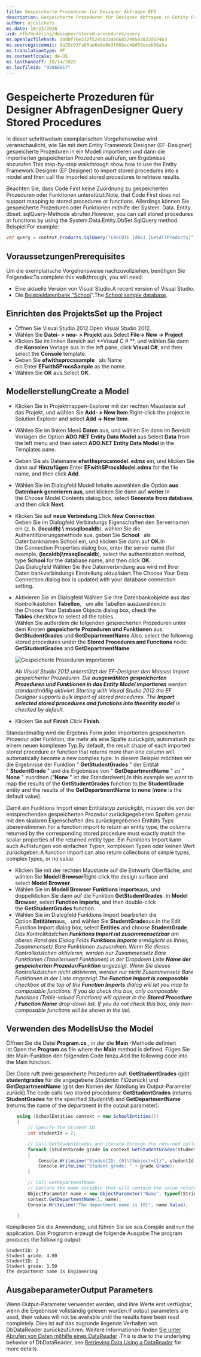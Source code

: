 ```yaml
---
title: Gespeicherte Prozeduren für Designer Abfragen EF6
description: Gespeicherte Prozeduren für Designer Abfragen in Entity Framework 6
author: ajcvickers
ms.date: 10/23/2016
uid: ef6/modeling/designer/stored-procedures/query
ms.openlocfilehash: d88bf70e232f5245023ab6683290503822d07463
ms.sourcegitcommit: 0a25c03fa65ae6e0e0e3f66bac48d59eceb96a5a
ms.translationtype: MT
ms.contentlocale: de-DE
ms.lasthandoff: 10/14/2020
ms.locfileid: "92066017"
---
```

# <a name="designer-query-stored-procedures"></a><span data-ttu-id="368af-103">Gespeicherte Prozeduren für Designer Abfragen</span><span class="sxs-lookup"><span data-stu-id="368af-103">Designer Query Stored Procedures</span></span>
<span data-ttu-id="368af-104">In dieser schrittweisen exemplarischen Vorgehensweise wird veranschaulicht, wie Sie mit dem Entity Framework Designer (EF-Designer) gespeicherte Prozeduren in ein Modell importieren und dann die importierten gespeicherten Prozeduren aufrufen, um Ergebnisse abzurufen.</span><span class="sxs-lookup"><span data-stu-id="368af-104">This step-by-step walkthrough show how to use the Entity Framework Designer (EF Designer) to import stored procedures into a model and then call the imported stored procedures to retrieve results.</span></span> 

<span data-ttu-id="368af-105">Beachten Sie, dass Code First keine Zuordnung zu gespeicherten Prozeduren oder Funktionen unterstützt.</span><span class="sxs-lookup"><span data-stu-id="368af-105">Note, that Code First does not support mapping to stored procedures or functions.</span></span> <span data-ttu-id="368af-106">Allerdings können Sie gespeicherte Prozeduren oder Funktionen mithilfe der System. Data. Entity. dbset. sqlQuery-Methode abrufen.</span><span class="sxs-lookup"><span data-stu-id="368af-106">However, you can call stored procedures or functions by using the System.Data.Entity.DbSet.SqlQuery method.</span></span> <span data-ttu-id="368af-107">Beispiel:</span><span class="sxs-lookup"><span data-stu-id="368af-107">For example:</span></span>
``` csharp
var query = context.Products.SqlQuery("EXECUTE [dbo].[GetAllProducts]")`;
```

## <a name="prerequisites"></a><span data-ttu-id="368af-108">Voraussetzungen</span><span class="sxs-lookup"><span data-stu-id="368af-108">Prerequisites</span></span>

<span data-ttu-id="368af-109">Um die exemplarische Vorgehensweise nachzuvollziehen, benötigen Sie Folgendes:</span><span class="sxs-lookup"><span data-stu-id="368af-109">To complete this walkthrough, you will need:</span></span>

- <span data-ttu-id="368af-110">Eine aktuelle Version von Visual Studio.</span><span class="sxs-lookup"><span data-stu-id="368af-110">A recent version of Visual Studio.</span></span>
- <span data-ttu-id="368af-111">Die [Beispieldatenbank "School](xref:ef6/resources/school-database)".</span><span class="sxs-lookup"><span data-stu-id="368af-111">The [School sample database](xref:ef6/resources/school-database).</span></span>

## <a name="set-up-the-project"></a><span data-ttu-id="368af-112">Einrichten des Projekts</span><span class="sxs-lookup"><span data-stu-id="368af-112">Set up the Project</span></span>

-   <span data-ttu-id="368af-113">Öffnen Sie Visual Studio 2012.</span><span class="sxs-lookup"><span data-stu-id="368af-113">Open Visual Studio 2012.</span></span>
-   <span data-ttu-id="368af-114">Wählen Sie **Datei- &gt; neu- &gt; Projekt** aus.</span><span class="sxs-lookup"><span data-stu-id="368af-114">Select **File-&gt; New -&gt; Project**</span></span>
-   <span data-ttu-id="368af-115">Klicken Sie im linken Bereich auf \*\*Visual C \# \*\*, und wählen Sie dann die **Konsolen** Vorlage aus.</span><span class="sxs-lookup"><span data-stu-id="368af-115">In the left pane, click **Visual C\#**, and then select the **Console** template.</span></span>
-   <span data-ttu-id="368af-116">Geben Sie **efwithsprocssample**   als Name ein.</span><span class="sxs-lookup"><span data-stu-id="368af-116">Enter **EFwithSProcsSample** as the name.</span></span>
-   <span data-ttu-id="368af-117">Wählen Sie **OK** aus.</span><span class="sxs-lookup"><span data-stu-id="368af-117">Select **OK**.</span></span>

## <a name="create-a-model"></a><span data-ttu-id="368af-118">Modellerstellung</span><span class="sxs-lookup"><span data-stu-id="368af-118">Create a Model</span></span>

-   <span data-ttu-id="368af-119">Klicken Sie in Projektmappen-Explorer mit der rechten Maustaste auf das Projekt, und wählen Sie **Add- &gt; New Item**.</span><span class="sxs-lookup"><span data-stu-id="368af-119">Right-click the project in Solution Explorer and select **Add -&gt; New Item**.</span></span>
-   <span data-ttu-id="368af-120">Wählen Sie im linken Menü **Daten** aus, und wählen Sie dann im Bereich Vorlagen die Option **ADO.NET Entity Data Model** aus.</span><span class="sxs-lookup"><span data-stu-id="368af-120">Select **Data** from the left menu and then select **ADO.NET Entity Data Model** in the Templates pane.</span></span>
-   <span data-ttu-id="368af-121">Geben Sie als Dateiname **efwithsprocsmodel. edmx** ein, und klicken Sie dann auf **Hinzufügen**.</span><span class="sxs-lookup"><span data-stu-id="368af-121">Enter **EFwithSProcsModel.edmx** for the file name, and then click **Add**.</span></span>
-   <span data-ttu-id="368af-122">Wählen Sie im Dialogfeld Modell Inhalte auswählen die Option **aus Datenbank generieren aus**, und klicken Sie dann auf **weiter**.</span><span class="sxs-lookup"><span data-stu-id="368af-122">In the Choose Model Contents dialog box, select **Generate from database**, and then click **Next**.</span></span>
-   <span data-ttu-id="368af-123">Klicken Sie auf **neue Verbindung**.</span><span class="sxs-lookup"><span data-stu-id="368af-123">Click **New Connection**.</span></span>  
    <span data-ttu-id="368af-124">Geben Sie im Dialogfeld Verbindungs Eigenschaften den Servernamen ein (z. b. **(localdb) \\ mssqllocaldb**), wählen Sie die Authentifizierungsmethode aus, geben Sie **School**   als Datenbanknamen School ein, und klicken Sie dann auf **OK**.</span><span class="sxs-lookup"><span data-stu-id="368af-124">In the Connection Properties dialog box, enter the server name (for example, **(localdb)\\mssqllocaldb**), select the authentication method, type **School** for the database name, and then click **OK**.</span></span>  
    <span data-ttu-id="368af-125">Das Dialogfeld Wählen Sie Ihre Datenverbindung aus wird mit Ihrer Daten bankverbindungs Einstellung aktualisiert.</span><span class="sxs-lookup"><span data-stu-id="368af-125">The Choose Your Data Connection dialog box is updated with your database connection setting.</span></span>
-   <span data-ttu-id="368af-126">Aktivieren Sie im Dialogfeld Wählen Sie Ihre Datenbankobjekte aus das Kontrollkästchen **Tabellen**,   um alle Tabellen auszuwählen.</span><span class="sxs-lookup"><span data-stu-id="368af-126">In the Choose Your Database Objects dialog box, check the **Tables** checkbox to select all the tables.</span></span>  
    <span data-ttu-id="368af-127">Wählen Sie außerdem die folgenden gespeicherten Prozeduren unter dem Knoten **gespeicherte Prozeduren und Funktionen** aus: **GetStudentGrades** und **GetDepartmentName**.</span><span class="sxs-lookup"><span data-stu-id="368af-127">Also, select the following stored procedures under the **Stored Procedures and Functions** node: **GetStudentGrades** and **GetDepartmentName**.</span></span> 

    ![Gespeicherte Prozeduren importieren](~/ef6/media/import.jpg)

    <span data-ttu-id="368af-129">*Ab Visual Studio 2012 unterstützt der EF-Designer den Massen Import gespeicherter Prozeduren. Die **ausgewählten gespeicherten Prozeduren und Funktionen in das Entity Model importieren** werden standardmäßig aktiviert.*</span><span class="sxs-lookup"><span data-stu-id="368af-129">*Starting with Visual Studio 2012 the EF Designer supports bulk import of stored procedures. The **Import selected stored procedures and functions into theentity model** is checked by default.*</span></span>
-   <span data-ttu-id="368af-130">Klicken Sie auf **Finish**.</span><span class="sxs-lookup"><span data-stu-id="368af-130">Click **Finish**.</span></span>

<span data-ttu-id="368af-131">Standardmäßig wird die Ergebnis Form jeder importierten gespeicherten Prozedur oder Funktion, die mehr als eine Spalte zurückgibt, automatisch zu einem neuen komplexen Typ.</span><span class="sxs-lookup"><span data-stu-id="368af-131">By default, the result shape of each imported stored procedure or function that returns more than one column will automatically become a new complex type.</span></span> <span data-ttu-id="368af-132">In diesem Beispiel möchten wir die Ergebnisse der Funktion " **GetStudentGrades** " der Entität " **StudentGrade** " und die Ergebnisse von " **GetDepartmentName** " zu " **None** " zuordnen ("**None** " ist der Standardwert).</span><span class="sxs-lookup"><span data-stu-id="368af-132">In this example we want to map the results of the **GetStudentGrades** function to the **StudentGrade** entity and the results of the **GetDepartmentName** to **none** (**none** is the default value).</span></span>

<span data-ttu-id="368af-133">Damit ein Funktions Import einen Entitätstyp zurückgibt, müssen die von der entsprechenden gespeicherten Prozedur zurückgegebenen Spalten genau mit den skalaren Eigenschaften des zurückgegebenen Entitäts Typs übereinstimmen.</span><span class="sxs-lookup"><span data-stu-id="368af-133">For a function import to return an entity type, the columns returned by the corresponding stored procedure must exactly match the scalar properties of the returned entity type.</span></span> <span data-ttu-id="368af-134">Ein Funktions Import kann auch Auflistungen von einfachen Typen, komplexen Typen oder keinen Wert zurückgeben.</span><span class="sxs-lookup"><span data-stu-id="368af-134">A function import can also return collections of simple types, complex types, or no value.</span></span>

-   <span data-ttu-id="368af-135">Klicken Sie mit der rechten Maustaste auf die Entwurfs Oberfläche, und wählen Sie **Modell Browser**</span><span class="sxs-lookup"><span data-stu-id="368af-135">Right-click the design surface and select **Model Browser**.</span></span>
-   <span data-ttu-id="368af-136">Wählen Sie im **Modell Browser** **Funktions Importe**aus, und doppelklicken Sie dann auf die Funktion **GetStudentGrades** .</span><span class="sxs-lookup"><span data-stu-id="368af-136">In **Model Browser**, select **Function Imports**, and then double-click the **GetStudentGrades** function.</span></span>
-   <span data-ttu-id="368af-137">Wählen Sie im Dialogfeld Funktions Import bearbeiten die Option **Entitäten**aus,   und wählen Sie **StudentGrade**aus.</span><span class="sxs-lookup"><span data-stu-id="368af-137">In the Edit Function Import dialog box, select **Entities** and choose **StudentGrade**.</span></span>  
    <span data-ttu-id="368af-138">*Das Kontrollkästchen **Funktions Import ist zusammensetzbar** am oberen Rand des Dialog Felds **Funktions Importe** ermöglicht es Ihnen, Zusammensetz Bare Funktionen zuzuordnen. Wenn Sie dieses Kontrollkästchen aktivieren, werden nur Zusammensetz Bare Funktionen (Tabellenwert Funktionen) in der Dropdown Liste **Name der gespeicherten Prozedur/Funktion** angezeigt. Wenn Sie dieses Kontrollkästchen nicht aktivieren, werden nur nicht Zusammensetz Bare Funktionen in der Liste angezeigt.*</span><span class="sxs-lookup"><span data-stu-id="368af-138">*The **Function Import is composable** checkbox at the top of the **Function Imports** dialog will let you map to composable functions. If you do check this box, only composable functions (Table-valued Functions) will appear in the **Stored Procedure / Function Name** drop-down list. If you do not check this box, only non-composable functions will be shown in the list.*</span></span>

## <a name="use-the-model"></a><span data-ttu-id="368af-139">Verwenden des Modells</span><span class="sxs-lookup"><span data-stu-id="368af-139">Use the Model</span></span>

<span data-ttu-id="368af-140">Öffnen Sie die Datei **Program.cs** , in der die **Main** -Methode definiert ist.</span><span class="sxs-lookup"><span data-stu-id="368af-140">Open the **Program.cs** file where the **Main** method is defined.</span></span> <span data-ttu-id="368af-141">Fügen Sie der Main-Funktion den folgenden Code hinzu.</span><span class="sxs-lookup"><span data-stu-id="368af-141">Add the following code into the Main function.</span></span>

<span data-ttu-id="368af-142">Der Code ruft zwei gespeicherte Prozeduren auf: **GetStudentGrades** (gibt **studentgrades** für die angegebene *Studentin TID*zurück) und **GetDepartmentName** (gibt den Namen der Abteilung im Output-Parameter zurück).</span><span class="sxs-lookup"><span data-stu-id="368af-142">The code calls two stored procedures: **GetStudentGrades** (returns **StudentGrades** for the specified *StudentId*) and **GetDepartmentName** (returns the name of the department in the output parameter).</span></span>  

``` csharp
    using (SchoolEntities context = new SchoolEntities())
    {
        // Specify the Student ID.
        int studentId = 2;

        // Call GetStudentGrades and iterate through the returned collection.
        foreach (StudentGrade grade in context.GetStudentGrades(studentId))
        {
            Console.WriteLine("StudentID: {0}\tSubject={1}", studentId, grade.Subject);
            Console.WriteLine("Student grade: " + grade.Grade);
        }

        // Call GetDepartmentName.
        // Declare the name variable that will contain the value returned by the output parameter.
        ObjectParameter name = new ObjectParameter("Name", typeof(String));
        context.GetDepartmentName(1, name);
        Console.WriteLine("The department name is {0}", name.Value);

    }
```

<span data-ttu-id="368af-143">Kompilieren Sie die Anwendung, und führen Sie sie aus.</span><span class="sxs-lookup"><span data-stu-id="368af-143">Compile and run the application.</span></span> <span data-ttu-id="368af-144">Das Programm erzeugt die folgende Ausgabe:</span><span class="sxs-lookup"><span data-stu-id="368af-144">The program produces the following output:</span></span>

```console
StudentID: 2
Student grade: 4.00
StudentID: 2
Student grade: 3.50
The department name is Engineering
```

<a name="output-parameters"></a><span data-ttu-id="368af-145">Ausgabeparameter</span><span class="sxs-lookup"><span data-stu-id="368af-145">Output Parameters</span></span>
-----------------

<span data-ttu-id="368af-146">Wenn Output-Parameter verwendet werden, sind ihre Werte erst verfügbar, wenn die Ergebnisse vollständig gelesen wurden.</span><span class="sxs-lookup"><span data-stu-id="368af-146">If output parameters are used, their values will not be available until the results have been read completely.</span></span> <span data-ttu-id="368af-147">Dies ist auf das zugrunde liegende Verhalten von DbDataReader zurückzuführen. Weitere Informationen finden [Sie unter Abrufen von Daten mithilfe eines DataReader](https://go.microsoft.com/fwlink/?LinkID=398589) .</span><span class="sxs-lookup"><span data-stu-id="368af-147">This is due to the underlying behavior of DbDataReader, see [Retrieving Data Using a DataReader](https://go.microsoft.com/fwlink/?LinkID=398589) for more details.</span></span>
